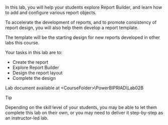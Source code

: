 In this lab, you will help your students explore Report Builder, and learn how to add and configure various report objects.

To accelerate the development of reports, and to promote consistency of report design, you will also help them develop a report template. 

The template will be the starting design for new reports developed in other labs this course.

Your tasks in this lab are to:

* Create the report
* Explore Report Builder
* Design the report layout
* Complete the design


Lab document available at &lt;CourseFolder&gt;\PowerBIPRIAD\Lab02B

> [!TIP] 
> Depending on the skill level of your students, you may be able to let them complete this lab on their own, or you may need to deliver it step-by-step as an instructor-led lab.